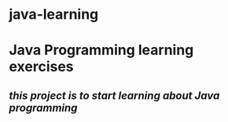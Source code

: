 # java-learning

# Java Programming learning exercises
## _this project is to start learning about Java programming_